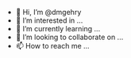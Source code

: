 - 👋 Hi, I’m @dmgehry
- 👀 I’m interested in ...
- 🌱 I’m currently learning ...
- 💞️ I’m looking to collaborate on ...
- 📫 How to reach me ...

<!---
dmgehry/dmgehry is a ✨ special ✨ repository because its `README.md` (this file) appears on your GitHub profile.
You can click the Preview link to take a look at your changes.
--->
